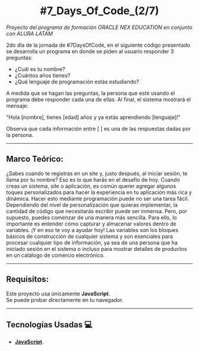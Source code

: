 <h1 align="center">#7_Days_Of_Code_(2/7)</h1>

*Proyecto del programa de formación ORACLE NEX EDUCATION en conjunto con ALURA LATAM*

2do día de la jornada de #7DaysOfCode, en el siguiente código presentado se desarrolla un programa en donde se piden al usuario responder 3 preguntas:

  - ¿Cuál es tu nombre?
  - ¿Cuántos años tienes?
  - ¿Qué lenguaje de programación estás estudiando?

A medida que se hagan las preguntas, la persona que esté usando el programa debe responder cada una de ellas.
Al final, el sistema mostrará el mensaje:

  "Hola [nombre], tienes [edad] años y ya estás aprendiendo [lenguaje]!" 

Observa que cada información entre [ ] es una de las respuestas dadas por la persona.

---

## Marco Teórico:

¿Sabes cuando te registras en un site y, justo después, al iniciar sesión,
te llama por tu nombre? Eso es lo que harás en el desafío de hoy.
Cuando creas un sistema, site o aplicación, es común querer agregar algunos
toques personalizados para hacer la experiencia en tu aplicación más rica y dinámica.
Hacer esto mediante programación puede no ser una tarea fácil. 
Dependiendo del nivel de personalización que quieras implementar, la cantidad de código que necesitarás escribir puede ser inmensa.
Pero, por supuesto, puedes comenzar de una manera más sencilla. Para ello, lo importante es entender 
cómo capturar y almacenar valores dentro de variables. ¡Y en eso te voy a ayudar hoy!
Las variables son los bloques básicos de construcción de cualquier sistema y son esenciales para 
procesar cualquier tipo de información, ya sea de una persona que ha iniciado sesión en el sistema 
o incluso para mostrar detalles de productos en un catálogo de comercio electrónico.

---

## Requisitos:

Este proyecto usa únicamente **JavaScript**.  
Se puede probar directamente en tu navegador.

---

## Tecnologías Usadas 💻

- **[JavaScript](https://developer.mozilla.org/es/docs/Web/JavaScript)**.
